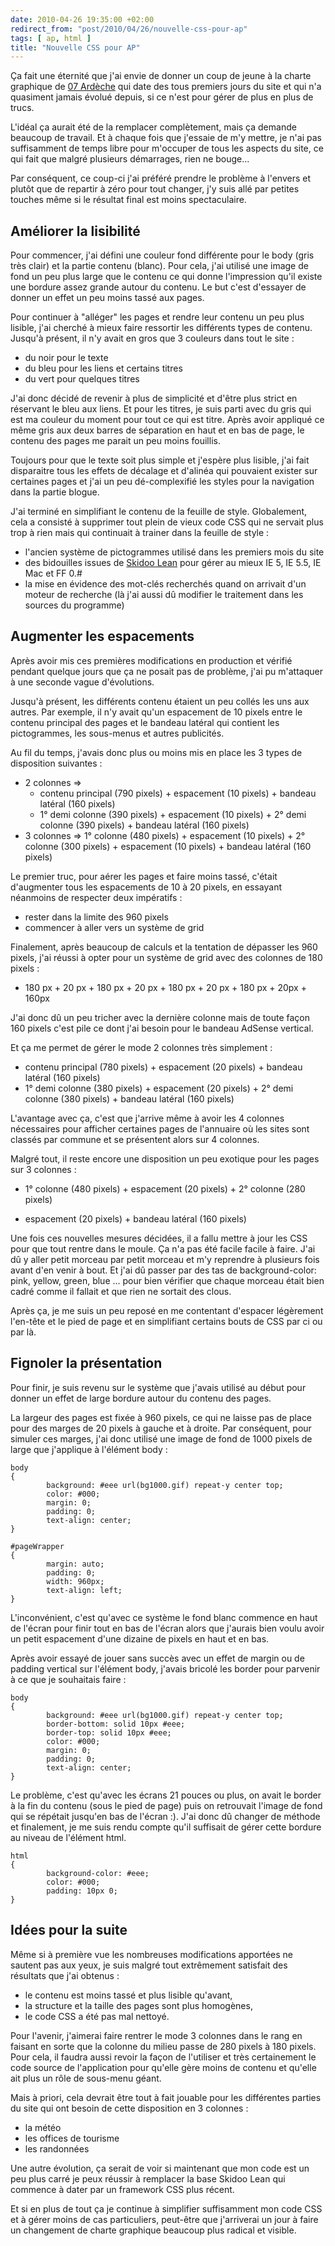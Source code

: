 ```yaml
---
date: 2010-04-26 19:35:00 +02:00
redirect_from: "post/2010/04/26/nouvelle-css-pour-ap"
tags: [ ap, html ]
title: "Nouvelle CSS pour AP"
---
```


Ça fait une éternité que j'ai envie de donner un coup de jeune à la charte
graphique de [07 Ardèche](http://07-ardeche.com/) qui
date des tous premiers jours du site et qui n'a quasiment jamais évolué depuis,
si ce n'est pour gérer de plus en plus de trucs.

L'idéal ça aurait été de la remplacer complètement, mais ça demande beaucoup
de travail. Et à chaque fois que j'essaie de m'y mettre, je n'ai pas
suffisamment de temps libre pour m'occuper de tous les aspects du site, ce qui
fait que malgré plusieurs démarrages, rien ne bouge...

Par conséquent, ce coup-ci j'ai préféré prendre le problème à l'envers et
plutôt que de repartir à zéro pour tout changer, j'y suis allé par petites
touches même si le résultat final est moins spectaculaire.

## Améliorer la lisibilité

Pour commencer, j'ai défini une couleur fond différente pour le body (gris
très clair) et la partie contenu (blanc). Pour cela, j'ai utilisé une image de
fond un peu plus large que le contenu ce qui donne l'impression qu'il existe
une bordure assez grande autour du contenu. Le but c'est d'essayer de donner un
effet un peu moins tassé aux pages.

Pour continuer à "alléger" les pages et rendre leur contenu un peu plus
lisible, j'ai cherché à mieux faire ressortir les différents types de contenu.
Jusqu'à présent, il n'y avait en gros que 3 couleurs dans tout le
site :

* du noir pour le texte
* du bleu pour les liens et certains titres
* du vert pour quelques titres

J'ai donc décidé de revenir à plus de simplicité et d'être plus strict en
réservant le bleu aux liens. Et pour les titres, je suis parti avec du gris qui
est ma couleur du moment pour tout ce qui est titre. Après avoir appliqué ce
même gris aux deux barres de séparation en haut et en bas de page, le contenu
des pages me parait un peu moins fouillis.

Toujours pour que le texte soit plus simple et j'espère plus lisible, j'ai
fait disparaitre tous les effets de décalage et d'alinéa qui pouvaient exister
sur certaines pages et j'ai un peu dé-complexifié les styles pour la navigation
dans la partie blogue.

J'ai terminé en simplifiant le contenu de la feuille de style. Globalement,
cela a consisté à supprimer tout plein de vieux code CSS qui ne servait plus
trop à rien mais qui continuait à trainer dans la feuille de style :

* l'ancien système de pictogrammes utilisé dans les premiers mois du
site
* des bidouilles issues de [Skidoo
Lean](http://webhost.bridgew.edu/etribou/layouts/skidoo/lean/) pour gérer au mieux IE 5, IE 5.5, IE Mac et FF 0.#
* la mise en évidence des mot-clés recherchés quand on arrivait d'un moteur
de recherche (là j'ai aussi dû modifier le traitement dans les sources du
programme)

## Augmenter les espacements

Après avoir mis ces premières modifications en production et vérifié pendant
quelque jours que ça ne posait pas de problème, j'ai pu m'attaquer à une
seconde vague d'évolutions.

Jusqu'à présent, les différents contenu étaient un peu collés les uns aux
autres. Par exemple, il n'y avait qu'un espacement de 10 pixels entre le
contenu principal des pages et le bandeau latéral qui contient les
pictogrammes, les sous-menus et autres publicités.

Au fil du temps, j'avais donc plus ou moins mis en place les 3 types de
disposition suivantes :

* 2 colonnes =>
  - contenu principal (790 pixels) + espacement (10 pixels) + bandeau latéral
(160 pixels)
  - 1° demi colonne (390 pixels) + espacement (10 pixels) + 2° demi colonne
(390 pixels) + bandeau latéral (160 pixels)
* 3 colonnes => 1° colonne (480 pixels) + espacement (10 pixels) + 2°
colonne (300 pixels) + espacement (10 pixels) + bandeau latéral (160
pixels)

Le premier truc, pour aérer les pages et faire moins tassé, c'était
d'augmenter tous les espacements de 10 à 20 pixels, en essayant néanmoins de
respecter deux impératifs :

* rester dans la limite des 960 pixels
* commencer à aller vers un système de grid

Finalement, après beaucoup de calculs et la tentation de dépasser les 960
pixels, j'ai réussi à opter pour un système de grid avec des colonnes de 180
pixels :

* 180 px + 20 px + 180 px + 20 px + 180 px + 20 px + 180 px + 20px +
160px

J'ai donc dû un peu tricher avec la dernière colonne mais de toute façon 160
pixels c'est pile ce dont j'ai besoin pour le bandeau AdSense vertical.

Et ça me permet de gérer le mode 2 colonnes très simplement :

* contenu principal (780 pixels) + espacement (20 pixels) + bandeau latéral
(160 pixels)
* 1° demi colonne (380 pixels) + espacement (20 pixels) + 2° demi colonne
(380 pixels) + bandeau latéral (160 pixels)

L'avantage avec ça, c'est que j'arrive même à avoir les 4 colonnes
nécessaires pour afficher certaines pages de l'annuaire où les sites sont
classés par commune et se présentent alors sur 4 colonnes.

Malgré tout, il reste encore une disposition un peu exotique pour les pages
sur 3 colonnes :

* 1° colonne (480 pixels) + espacement (20 pixels) + 2° colonne (280 pixels)
+ espacement (20 pixels) + bandeau latéral (160 pixels)

Une fois ces nouvelles mesures décidées, il a fallu mettre à jour les CSS
pour que tout rentre dans le moule. Ça n'a pas été facile facile à faire. J'ai
dû y aller petit morceau par petit morceau et m'y reprendre à plusieurs fois
avant d'en venir à bout. Et j'ai dû passer par des tas de background-color:
pink, yellow, green, blue ... pour bien vérifier que chaque morceau était bien
cadré comme il fallait et que rien ne sortait des clous.

Après ça, je me suis un peu reposé en me contentant d'espacer légèrement
l'en-tête et le pied de page et en simplifiant certains bouts de CSS par ci ou
par là.

## Fignoler la présentation

Pour finir, je suis revenu sur le système que j'avais utilisé au début pour
donner un effet de large bordure autour du contenu des pages.

La largeur des pages est fixée à 960 pixels, ce qui ne laisse pas de place
pour des marges de 20 pixels à gauche et à droite. Par conséquent, pour simuler
ces marges, j'ai donc utilisé une image de fond de 1000 pixels de large que
j'applique à l'élément body :

```
body
{
        background: #eee url(bg1000.gif) repeat-y center top;
        color: #000;
        margin: 0;
        padding: 0;
        text-align: center;
}

#pageWrapper
{
        margin: auto;
        padding: 0;
        width: 960px;
        text-align: left;
}
```

L'inconvénient, c'est qu'avec ce système le fond blanc commence en haut de
l'écran pour finir tout en bas de l'écran alors que j'aurais bien voulu avoir
un petit espacement d'une dizaine de pixels en haut et en bas.

Après avoir essayé de jouer sans succès avec un effet de margin ou de
padding vertical sur l'élément body, j'avais bricolé les border pour parvenir à
ce que je souhaitais faire :

```
body
{
        background: #eee url(bg1000.gif) repeat-y center top;
        border-bottom: solid 10px #eee;
        border-top: solid 10px #eee;
        color: #000;
        margin: 0;
        padding: 0;
        text-align: center;
}
```

Le problème, c'est qu'avec les écrans 21 pouces ou plus, on avait le border
à la fin du contenu (sous le pied de page) puis on retrouvait l'image de fond
qui se répétait jusqu'en bas de l'écran :). J'ai donc dû changer de méthode et
finalement, je me suis rendu compte qu'il suffisait de gérer cette bordure au
niveau de l'élément html.

```
html
{
        background-color: #eee;
        color: #000;
        padding: 10px 0;
}
```

## Idées pour la suite

Même si à première vue les nombreuses modifications apportées ne sautent pas
aux yeux, je suis malgré tout extrêmement satisfait des résultats que j'ai
obtenus :

* le contenu est moins tassé et plus lisible qu'avant,
* la structure et la taille des pages sont plus homogènes,
* le code CSS a été pas mal nettoyé.

Pour l'avenir, j'aimerai faire rentrer le mode 3 colonnes dans le rang en
faisant en sorte que la colonne du milieu passe de 280 pixels à 180 pixels.
Pour cela, il faudra aussi revoir la façon de l'utiliser et très certainement
le code source de l'application pour qu'elle gère moins de contenu et qu'elle
ait plus un rôle de sous-menu géant.

Mais à priori, cela devrait être tout à fait jouable pour les différentes
parties du site qui ont besoin de cette disposition en 3 colonnes :

* la météo
* les offices de tourisme
* les randonnées

Une autre évolution, ça serait de voir si maintenant que mon code est un peu
plus carré je peux réussir à remplacer la base Skidoo Lean qui commence à dater
par un framework CSS plus récent.

Et si en plus de tout ça je continue à simplifier suffisamment mon code CSS
et à gérer moins de cas particuliers, peut-être que j'arriverai un jour à faire
un changement de charte graphique beaucoup plus radical et visible.
